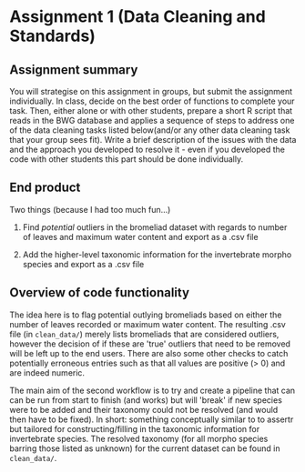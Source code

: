 # Assignment 1 (Data Cleaning and Standards)

## Assignment summary 

You will strategise on this assignment in groups, but submit the assignment individually.
In class, decide on the best order of functions to complete your task.  Then, either alone
or with other students, prepare a short R script that reads in the BWG database and applies
a sequence of steps to address one of the data cleaning tasks listed below(and/or any other
data cleaning task that your group sees fit). Write a brief description of the issues with
the data and the approach you developed to resolve it - even if you developed the code with
other students this part should be done individually.

## End product

Two things (because I had too much fun...)

1. Find *potential* outliers in the bromeliad dataset with regards to number of leaves and
maximum water content and export as a .csv file

2. Add the higher-level taxonomic information for the invertebrate morpho species and export
as a .csv file

## Overview of code functionality

The idea here is to flag potential outlying bromeliads based on either the number of leaves
recorded or maximum water content. The resulting .csv file (in `clean_data/`) merely lists 
bromeliads that are considered outliers, however the decision of if these are 'true' outliers
that need to be removed will be left up to the end users. There are also some other checks to
catch potentially erroneous entries such as that all values are positive (> 0) and are indeed
numeric.

The main aim of the second workflow is to try and create a pipeline that can can be run from
start to finish (and works) but will 'break' if new species were to be added and their taxonomy
could not be resolved (and would then have to be fixed). In short: something conceptually
similar to to assertr but tailored for constructing/filling in the taxonomic information for
invertebrate species. The resolved taxonomy (for all morpho species barring those listed as
unknown) for the current dataset can be found in `clean_data/`.

